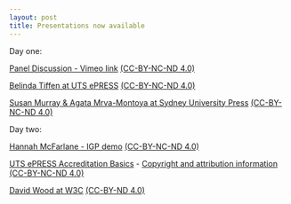 ```yaml
---
layout: post
title: Presentations now available
---
```


Day one:

[Panel Discussion - Vimeo link](https://vimeo.com/229812407)   [(CC-BY-NC-ND 4.0)](https://creativecommons.org/licenses/by-nc-nd/4.0/)

[Belinda Tiffen at UTS ePRESS](https://github.com/CAULPublishing-x/CAULPublishing-X.github.io/raw/master/ePRESS_presentation_2017.pdf)    [(CC-BY-NC-ND 4.0)](https://creativecommons.org/licenses/by-nc-nd/4.0/)

[Susan Murray & Agata Mrva-Montoya at Sydney University Press](https://github.com/CAULPublishing-x/CAULPublishing-X.github.io/raw/master/CAULX2017SydneyUniversityPress.pdf)   [(CC-BY-NC-ND 4.0)](https://creativecommons.org/licenses/by-nc-nd/4.0/)





Day two:

[Hannah McFarlane - IGP demo](https://github.com/CAULPublishing-x/CAULPublishing-X.github.io/raw/master/McFarlane_IGP.pdf)   [(CC-BY-NC-ND 4.0)](https://creativecommons.org/licenses/by-nc-nd/4.0/)

[UTS ePRESS Accreditation Basics](https://github.com/CAULPublishing-x/CAULPublishing-X.github.io/raw/master/UTSePRESS_Accreditation.pdf) - [Copyright and attribution information](https://github.com/CAULPublishing-x/CAULPublishing-X.github.io/raw/master/UTSePRESS_Accreditation_Basics_Copyright.pdf)  [(CC-BY-NC-ND 4.0)](https://creativecommons.org/licenses/by-nc-nd/4.0/)

[David Wood at W3C](https://prototypo.github.io/2017/CAUL-20170712/slides/index.html)    [(CC-BY-ND 4.0)](http://creativecommons.org/licenses/by-nd/4.0/)


